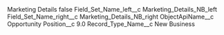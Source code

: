 <?xml version="1.0" encoding="UTF-8"?>
<CustomMetadata xmlns="http://soap.sforce.com/2006/04/metadata" xmlns:xsi="http://www.w3.org/2001/XMLSchema-instance" xmlns:xsd="http://www.w3.org/2001/XMLSchema">
    <label>Marketing Details</label>
    <protected>false</protected>
    <values>
        <field>Field_Set_Name_left__c</field>
        <value xsi:type="xsd:string">Marketing_Details_NB_left</value>
    </values>
    <values>
        <field>Field_Set_Name_right__c</field>
        <value xsi:type="xsd:string">Marketing_Details_NB_right</value>
    </values>
    <values>
        <field>ObjectApiName__c</field>
        <value xsi:type="xsd:string">Opportunity</value>
    </values>
    <values>
        <field>Position__c</field>
        <value xsi:type="xsd:double">9.0</value>
    </values>
    <values>
        <field>Record_Type_Name__c</field>
        <value xsi:type="xsd:string">New Business</value>
    </values>
</CustomMetadata>
